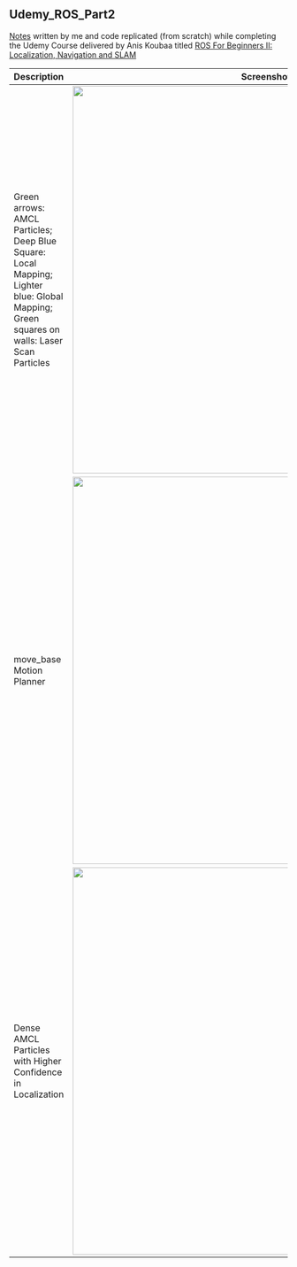 ## Udemy\_ROS\_Part2
[Notes](https://github.com/trunc8/udemy_ros_part2/blob/master/Udemy_ROS_Part2_Notes.pdf) written by me and code replicated (from scratch) while completing the Udemy Course delivered by Anis Koubaa titled [ROS For Beginners II: Localization, Navigation and SLAM](https://www.udemy.com/course/ros-navigation/)


| Description | Screenshot |
| ------ | ------ |
| Green arrows: AMCL Particles; Deep Blue Square: Local Mapping; Lighter blue: Global Mapping; Green squares on walls: Laser Scan Particles | <img src="https://github.com/trunc8/udemy_ros_part2/blob/assets/stationary.png" width="700">  |
| move\_base Motion Planner | <img src="https://github.com/trunc8/udemy_ros_part2/blob/assets/move_base.png" width="700">  |
| Dense AMCL Particles with Higher Confidence in Localization | <img src="https://github.com/trunc8/udemy_ros_part2/blob/assets/dense_amcl.png" width="700">  |
